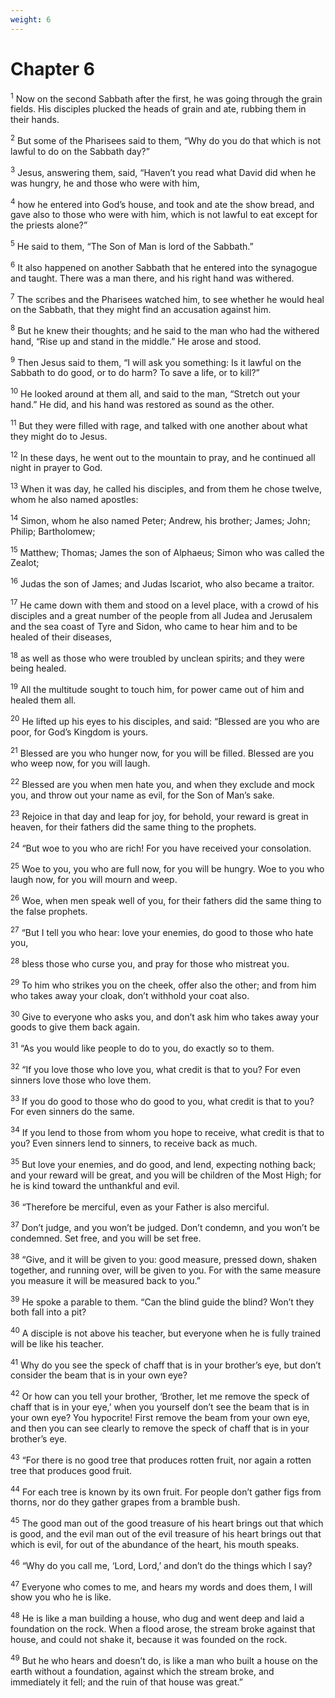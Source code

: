 ```yaml
---
weight: 6
---
```


# Chapter 6

<sup>1</sup> Now on the second Sabbath after the first, he was going through the grain fields. His disciples plucked the heads of grain and ate, rubbing them in their hands. 

<sup>2</sup> But some of the Pharisees said to them, “Why do you do that which is not lawful to do on the Sabbath day?” 

<sup>3</sup> Jesus, answering them, said, “Haven’t you read what David did when he was hungry, he and those who were with him, 

<sup>4</sup> how he entered into God’s house, and took and ate the show bread, and gave also to those who were with him, which is not lawful to eat except for the priests alone?” 

<sup>5</sup> He said to them, “The Son of Man is lord of the Sabbath.” 

<sup>6</sup> It also happened on another Sabbath that he entered into the synagogue and taught. There was a man there, and his right hand was withered. 

<sup>7</sup> The scribes and the Pharisees watched him, to see whether he would heal on the Sabbath, that they might find an accusation against him. 

<sup>8</sup> But he knew their thoughts; and he said to the man who had the withered hand, “Rise up and stand in the middle.” He arose and stood. 

<sup>9</sup> Then Jesus said to them, “I will ask you something: Is it lawful on the Sabbath to do good, or to do harm? To save a life, or to kill?” 

<sup>10</sup> He looked around at them all, and said to the man, “Stretch out your hand.” He did, and his hand was restored as sound as the other. 

<sup>11</sup> But they were filled with rage, and talked with one another about what they might do to Jesus. 

<sup>12</sup> In these days, he went out to the mountain to pray, and he continued all night in prayer to God. 

<sup>13</sup> When it was day, he called his disciples, and from them he chose twelve, whom he also named apostles: 

<sup>14</sup> Simon, whom he also named Peter; Andrew, his brother; James; John; Philip; Bartholomew; 

<sup>15</sup> Matthew; Thomas; James the son of Alphaeus; Simon who was called the Zealot; 

<sup>16</sup> Judas the son of James; and Judas Iscariot, who also became a traitor. 

<sup>17</sup> He came down with them and stood on a level place, with a crowd of his disciples and a great number of the people from all Judea and Jerusalem and the sea coast of Tyre and Sidon, who came to hear him and to be healed of their diseases, 

<sup>18</sup> as well as those who were troubled by unclean spirits; and they were being healed. 

<sup>19</sup> All the multitude sought to touch him, for power came out of him and healed them all. 

<sup>20</sup> He lifted up his eyes to his disciples, and said: “Blessed are you who are poor, for God’s Kingdom is yours. 

<sup>21</sup> Blessed are you who hunger now, for you will be filled. Blessed are you who weep now, for you will laugh. 

<sup>22</sup> Blessed are you when men hate you, and when they exclude and mock you, and throw out your name as evil, for the Son of Man’s sake. 

<sup>23</sup> Rejoice in that day and leap for joy, for behold, your reward is great in heaven, for their fathers did the same thing to the prophets. 

<sup>24</sup> “But woe to you who are rich! For you have received your consolation. 

<sup>25</sup> Woe to you, you who are full now, for you will be hungry. Woe to you who laugh now, for you will mourn and weep. 

<sup>26</sup> Woe, when men speak well of you, for their fathers did the same thing to the false prophets. 

<sup>27</sup> “But I tell you who hear: love your enemies, do good to those who hate you, 

<sup>28</sup> bless those who curse you, and pray for those who mistreat you. 

<sup>29</sup> To him who strikes you on the cheek, offer also the other; and from him who takes away your cloak, don’t withhold your coat also. 

<sup>30</sup> Give to everyone who asks you, and don’t ask him who takes away your goods to give them back again. 

<sup>31</sup> “As you would like people to do to you, do exactly so to them. 

<sup>32</sup> “If you love those who love you, what credit is that to you? For even sinners love those who love them. 

<sup>33</sup> If you do good to those who do good to you, what credit is that to you? For even sinners do the same. 

<sup>34</sup> If you lend to those from whom you hope to receive, what credit is that to you? Even sinners lend to sinners, to receive back as much. 

<sup>35</sup> But love your enemies, and do good, and lend, expecting nothing back; and your reward will be great, and you will be children of the Most High; for he is kind toward the unthankful and evil. 

<sup>36</sup> “Therefore be merciful, even as your Father is also merciful. 

<sup>37</sup> Don’t judge, and you won’t be judged. Don’t condemn, and you won’t be condemned. Set free, and you will be set free. 

<sup>38</sup> “Give, and it will be given to you: good measure, pressed down, shaken together, and running over, will be given to you. For with the same measure you measure it will be measured back to you.” 

<sup>39</sup> He spoke a parable to them. “Can the blind guide the blind? Won’t they both fall into a pit? 

<sup>40</sup> A disciple is not above his teacher, but everyone when he is fully trained will be like his teacher. 

<sup>41</sup> Why do you see the speck of chaff that is in your brother’s eye, but don’t consider the beam that is in your own eye? 

<sup>42</sup> Or how can you tell your brother, ‘Brother, let me remove the speck of chaff that is in your eye,’ when you yourself don’t see the beam that is in your own eye? You hypocrite! First remove the beam from your own eye, and then you can see clearly to remove the speck of chaff that is in your brother’s eye. 

<sup>43</sup> “For there is no good tree that produces rotten fruit, nor again a rotten tree that produces good fruit. 

<sup>44</sup> For each tree is known by its own fruit. For people don’t gather figs from thorns, nor do they gather grapes from a bramble bush. 

<sup>45</sup> The good man out of the good treasure of his heart brings out that which is good, and the evil man out of the evil treasure of his heart brings out that which is evil, for out of the abundance of the heart, his mouth speaks. 

<sup>46</sup> “Why do you call me, ‘Lord, Lord,’ and don’t do the things which I say? 

<sup>47</sup> Everyone who comes to me, and hears my words and does them, I will show you who he is like. 

<sup>48</sup> He is like a man building a house, who dug and went deep and laid a foundation on the rock. When a flood arose, the stream broke against that house, and could not shake it, because it was founded on the rock. 

<sup>49</sup> But he who hears and doesn’t do, is like a man who built a house on the earth without a foundation, against which the stream broke, and immediately it fell; and the ruin of that house was great.” 



